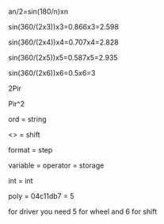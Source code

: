 an/2=sin(180/n)xn

sin(360/(2x3))x3=0.866x3=2.598

sin(360/(2x4))x4=0.707x4=2.828

sin(360/(2x5))x5=0.587x5=2.935

sin(360/(2x6))x6=0.5x6=3

2Pir

Pir^2

ord = string

<> = shift

format = step

variable = operator = storage

int = int

poly = 04c11db7 = 5

for driver you need 5 for wheel and 6 for shift
